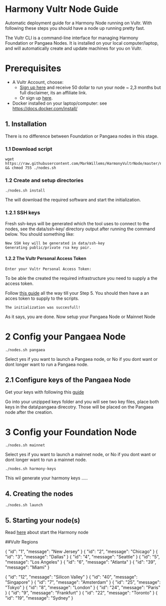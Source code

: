 # Harmony Vultr Node Guide

Automatic deployment guide for a Harmony Node running on Vultr. With following these steps you should have a node up running pretty fast.

The Vultr CLI is a command-line interface for managing Harmony Foundation or Pangaea Nodes. It is installed on your local computer/laptop, and will automatically create and update machines for you on Vultr.

# Prerequisites
- A Vultr Account, choose:
  - [Sign up here](https://www.vultr.com/?ref=8224844-4F)  and receive 50 dollar to run your node ~ 2,3 months but full disclaimer, its an affiliate link.
  - Or sign up [here](https://www.vultr.com).
- Docker installed on your laptop/computer: see https://docs.docker.com/install/
## 1. Installation 

There is no difference between Foundation or Pangaea nodes in this stage.

### 1.1 Download script
```
wget https://raw.githubusercontent.com/MarkWillems/HarmonyVultrNode/master/nodes.sh && chmod 755 ./nodes.sh
```
### 1.2 Create and setup directories
```
./nodes.sh install
```
The will download the required software and start the initialization.

### 1.2.1 SSH keys
Fresh ssh-keys will be generated which the tool uses to connect to the nodes, see the data/ssh-key/ directory output after running the command below. You should something like:

```
New SSH key will be generated in data/ssh-key
Generating public/private rsa key pair.
```
#### 1.2.2 The Vultr Personal Access Token
```
Enter your Vultr Personal Access Token:
```
To be able the created the required infrastructure you need to supply a the access token.

Follow [this guide](http://help.gridpane.com/en/articles/1991725-provision-a-vultr-instance-using-the-vultr-api) all the way till your Step 5. You should then have a an acces token to supply to the scripts.

```
The initialization was succesfull!
``` 
As it says, you are done. Now setup your Pangaea Node or Mainnet Node


# 2 Config your Pangaea Node
```
./nodes.sh pangaea
```
Select yes if you want to launch a Pangaea node, or No if you dont want or dont longer want to run a Pangaea node.

## 2.1 Configure keys of the Pangaea Node
Get your keys with following this [guide](https://docs.harmony.one/pangaea/setup-your-node-and-connect-to-pangaea/pangaea-key-generation)

Go into your unzipped keys folder and you will see two key files, place both keys in the data\pangaea direcotry. Those will be placed on the Pangaea node after the creation.


# 3 Config your Foundation Node
```
./nodes.sh mainnet
```
Select yes if you want to launch a mainnet node, or No if you dont want or dont longer want to run a mainnet node.

```
./nodes.sh harmony-keys
```
This wil generate your harmony keys
.....


## 4. Creating the nodes
```
./nodes.sh launch
```


## 5. Starting your node(s)

Read [here](https://docs.harmony.one/pangaea/setup-your-node-and-connect-to-pangaea/node-setup/advanced-users/vultr#step-3-launching-your-vultr-node) about start the Harmony node


##Vultr Regions 


{
  "id": "1",
  "message": "New Jersey"
}
{
  "id": "2",
  "message": "Chicago"
}
{
  "id": "3",
  "message": "Dallas"
}
{
  "id": "4",
  "message": "Seattle"
}
{
  "id": "5",
  "message": "Los Angeles"
}
{
  "id": "6",
  "message": "Atlanta"
}
{
  "id": "39",
  "message": "Miami"
}


{
  "id": "12",
  "message": "Silicon Valley"
}
{
  "id": "40",
  "message": "Singapore"
}
{
  "id": "7",
  "message": "Amsterdam"
}
{
  "id": "25",
  "message": "Tokyo"
}
{
  "id": "8",
  "message": "London"
}
{
  "id": "24",
  "message": "Paris"
}
{
  "id": "9",
  "message": "Frankfurt"
}
{
  "id": "22",
  "message": "Toronto"
}
{
  "id": "19",
  "message": "Sydney"
}

